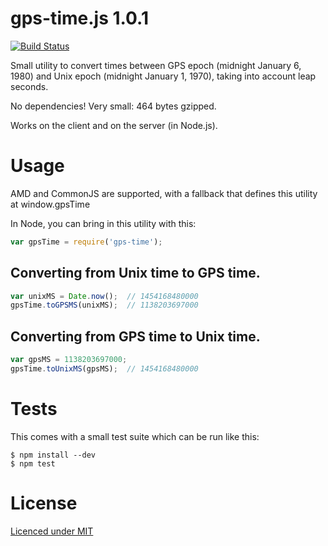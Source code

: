 # gps-time.js 1.0.1
[![Build Status](https://travis-ci.org/davidcalhoun/gps-time.js.svg?branch=master)](https://travis-ci.org/davidcalhoun/gps-time.js)

Small utility to convert times between GPS epoch (midnight January 6, 1980) and Unix epoch (midnight January 1, 1970), taking into account leap seconds.

No dependencies!  Very small: 464 bytes gzipped.

Works on the client and on the server (in Node.js).


# Usage
AMD and CommonJS are supported, with a fallback that defines this utility at window.gpsTime

In Node, you can bring in this utility with this:

```javascript
var gpsTime = require('gps-time');
```


## Converting from Unix time to GPS time.
```javascript
var unixMS = Date.now();  // 1454168480000
gpsTime.toGPSMS(unixMS);  // 1138203697000
```

## Converting from GPS time to Unix time.
```javascript
var gpsMS = 1138203697000;
gpsTime.toUnixMS(gpsMS);  // 1454168480000
```


# Tests
This comes with a small test suite which can be run like this:

```
$ npm install --dev
$ npm test
```

# License
[Licenced under MIT](https://github.com/davidcalhoun/gps-time.js/blob/master/LICENSE)